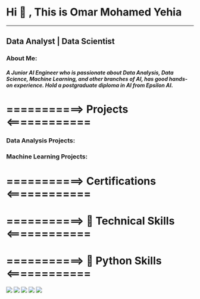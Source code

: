    # Hi 👋 , This is Omar Mohamed Yehia
_________________________________________________________________________________________________________________________________________________________________________
   ## Data Analyst | Data Scientist 

### About Me:
##### A Junior AI Engineer who is passionate about Data Analysis, Data Science, Machine Learning, and other branches of AI, has good hands-on experience. Hold a postgraduate diploma in AI from Epsilon AI.

# ===========> Projects <============

### Data Analysis Projects:

### Machine Learning Projects:

# ===========> Certifications <============



# ===========> 🔧 Technical Skills <============



# ===========> 🔧 Python Skills <============
![](https://camo.githubusercontent.com/a00abd8cea4105fa1cad91f7235d11206b492f51afeb9b23a25d04e8f36935e3/68747470733a2f2f696d672e736869656c64732e696f2f62616467652f507974686f6e2d4646443433423f7374796c653d666f722d7468652d6261646765266c6f676f3d707974686f6e266c6f676f436f6c6f723d626c7565)
![](https://camo.githubusercontent.com/53b1030248fd0f64a5b70e56819acd0c8caadcd302335cbf0e4367a6c1603b65/68747470733a2f2f696d672e736869656c64732e696f2f62616467652f506f77657242492d4632433831313f7374796c653d666f722d7468652d6261646765266c6f676f3d506f7765722532304249266c6f676f436f6c6f723d7768697465)
![](https://camo.githubusercontent.com/890904a688ecd46a273f0a19c32721ccd49d6e9fab9f3900369e95e17f2f24e1/68747470733a2f2f696d672e736869656c64732e696f2f62616467652f4d6963726f736f66745f457863656c2d3231373334363f7374796c653d666f722d7468652d6261646765266c6f676f3d6d6963726f736f66742d657863656c266c6f676f436f6c6f723d7768697465)
![](https://camo.githubusercontent.com/42ada9cc774b9d2b4cf35691820a881d70657ae42c3a074f00c7e9add6352361/68747470733a2f2f696d672e736869656c64732e696f2f62616467652f56697375616c5f53747564696f5f436f64652d3030373844343f7374796c653d666f722d7468652d6261646765266c6f676f3d76697375616c25323073747564696f253230636f6465266c6f676f436f6c6f723d7768697465)
![](https://camo.githubusercontent.com/75251632e9c74475dfb9c8a4f17b34792226384fe87ff456cb8603b4e94a15bf/68747470733a2f2f696d672e736869656c64732e696f2f62616467652f4a7570797465722d4633373632362e7376673f267374796c653d666f722d7468652d6261646765266c6f676f3d4a757079746572266c6f676f436f6c6f723d7768697465)

